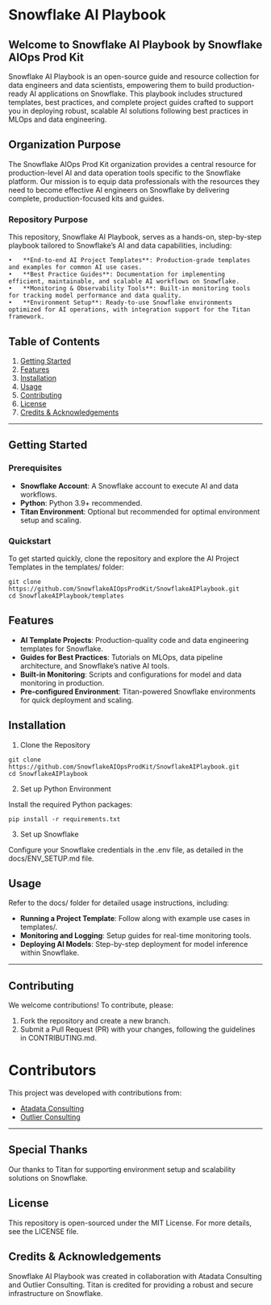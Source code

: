 # Snowflake AI Playbook

## Welcome to Snowflake AI Playbook by Snowflake AIOps Prod Kit

Snowflake AI Playbook is an open-source guide and resource collection for data engineers and data scientists, empowering them to build production-ready AI applications on Snowflake. This playbook includes structured templates, best practices, and complete project guides crafted to support you in deploying robust, scalable AI solutions following best practices in MLOps and data engineering.

## Organization Purpose

The Snowflake AIOps Prod Kit organization provides a central resource for production-level AI and data operation tools specific to the Snowflake platform. Our mission is to equip data professionals with the resources they need to become effective AI engineers on Snowflake by delivering complete, production-focused kits and guides.

### Repository Purpose

This repository, Snowflake AI Playbook, serves as a hands-on, step-by-step playbook tailored to Snowflake’s AI and data capabilities, including:

	•	**End-to-end AI Project Templates**: Production-grade templates and examples for common AI use cases.
	•	**Best Practice Guides**: Documentation for implementing efficient, maintainable, and scalable AI workflows on Snowflake.
	•	**Monitoring & Observability Tools**: Built-in monitoring tools for tracking model performance and data quality.
	•	**Environment Setup**: Ready-to-use Snowflake environments optimized for AI operations, with integration support for the Titan framework.

## Table of Contents
1. [Getting Started](#getting-started)
2. [Features](#features)
3. [Installation](#installation)
4. [Usage](#usage)
5. [Contributing](#contributing)
6. [License](#license)
7. [Credits & Acknowledgements](#credits--acknowledgements)

---

## Getting Started
### Prerequisites

- **Snowflake Account**: A Snowflake account to execute AI and data workflows.
- **Python**: Python 3.9+ recommended.
- **Titan Environment**: Optional but recommended for optimal environment setup and scaling.

### Quickstart
To get started quickly, clone the repository and explore the AI Project Templates in the templates/ folder:

```
git clone https://github.com/SnowflakeAIOpsProdKit/SnowflakeAIPlaybook.git
cd SnowflakeAIPlaybook/templates
```

## Features

- **AI Template Projects**: Production-quality code and data engineering templates for Snowflake.
- **Guides for Best Practices**: Tutorials on MLOps, data pipeline architecture, and Snowflake’s native AI tools.
- **Built-in Monitoring**: Scripts and configurations for model and data monitoring in production.
- **Pre-configured Environment**: Titan-powered Snowflake environments for quick deployment and scaling.

## Installation

1. Clone the Repository
```
git clone https://github.com/SnowflakeAIOpsProdKit/SnowflakeAIPlaybook.git
cd SnowflakeAIPlaybook
```

2. Set up Python Environment

Install the required Python packages:
```
pip install -r requirements.txt
```

3. Set up Snowflake

Configure your Snowflake credentials in the .env file, as detailed in the docs/ENV_SETUP.md file.

## Usage

Refer to the docs/ folder for detailed usage instructions, including:

- **Running a Project Template**: Follow along with example use cases in templates/.
- **Monitoring and Logging**: Setup guides for real-time monitoring tools.
- **Deploying AI Models**: Step-by-step deployment for model inference within Snowflake.

---
## Contributing

We welcome contributions! To contribute, please:

1.	Fork the repository and create a new branch.
2.	Submit a Pull Request (PR) with your changes, following the guidelines in CONTRIBUTING.md.

# Contributors

This project was developed with contributions from:

- [Atadata Consulting](www.atadataco.com)
- [Outlier Consulting](www.weareoutlier.com)

---
## Special Thanks

Our thanks to Titan for supporting environment setup and scalability solutions on Snowflake.

## License

This repository is open-sourced under the MIT License. For more details, see the LICENSE file.

## Credits & Acknowledgements

Snowflake AI Playbook was created in collaboration with Atadata Consulting and Outlier Consulting. Titan is credited for providing a robust and secure infrastructure on Snowflake.
